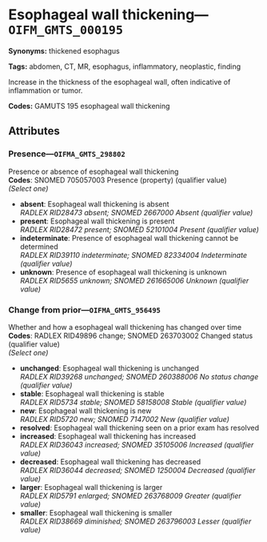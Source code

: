 # Esophageal wall thickening—`OIFM_GMTS_000195`

**Synonyms:** thickened esophagus

**Tags:** abdomen, CT, MR, esophagus, inflammatory, neoplastic, finding

Increase in the thickness of the esophageal wall, often indicative of inflammation or tumor.

**Codes:** GAMUTS 195 esophageal wall thickening

## Attributes

### Presence—`OIFMA_GMTS_298802`

Presence or absence of esophageal wall thickening  
**Codes**: SNOMED 705057003 Presence (property) (qualifier value)  
*(Select one)*

- **absent**: Esophageal wall thickening is absent  
_RADLEX RID28473 absent; SNOMED 2667000 Absent (qualifier value)_
- **present**: Esophageal wall thickening is present  
_RADLEX RID28472 present; SNOMED 52101004 Present (qualifier value)_
- **indeterminate**: Presence of esophageal wall thickening cannot be determined  
_RADLEX RID39110 indeterminate; SNOMED 82334004 Indeterminate (qualifier value)_
- **unknown**: Presence of esophageal wall thickening is unknown  
_RADLEX RID5655 unknown; SNOMED 261665006 Unknown (qualifier value)_

### Change from prior—`OIFMA_GMTS_956495`

Whether and how a esophageal wall thickening has changed over time  
**Codes**: RADLEX RID49896 change; SNOMED 263703002 Changed status (qualifier value)  
*(Select one)*

- **unchanged**: Esophageal wall thickening is unchanged  
_RADLEX RID39268 unchanged; SNOMED 260388006 No status change (qualifier value)_
- **stable**: Esophageal wall thickening is stable  
_RADLEX RID5734 stable; SNOMED 58158008 Stable (qualifier value)_
- **new**: Esophageal wall thickening is new  
_RADLEX RID5720 new; SNOMED 7147002 New (qualifier value)_
- **resolved**: Esophageal wall thickening seen on a prior exam has resolved  
- **increased**: Esophageal wall thickening has increased  
_RADLEX RID36043 increased; SNOMED 35105006 Increased (qualifier value)_
- **decreased**: Esophageal wall thickening has decreased  
_RADLEX RID36044 decreased; SNOMED 1250004 Decreased (qualifier value)_
- **larger**: Esophageal wall thickening is larger  
_RADLEX RID5791 enlarged; SNOMED 263768009 Greater (qualifier value)_
- **smaller**: Esophageal wall thickening is smaller  
_RADLEX RID38669 diminished; SNOMED 263796003 Lesser (qualifier value)_